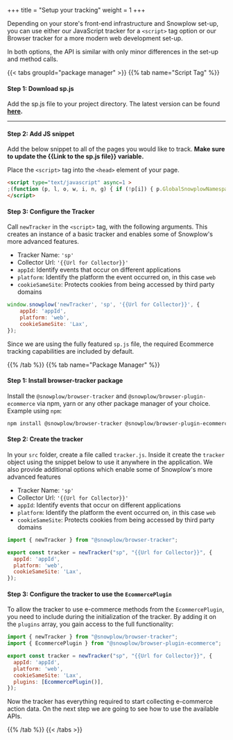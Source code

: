+++
title = "Setup your tracking"
weight = 1
+++

Depending on your store's front-end infrastructure and Snowplow set-up, you can use either our JavaScript tracker for a `<script>` tag option or our Browser tracker for a more modern web development set-up.

In both options, the API is similar with only minor differences in the set-up and method calls.

{{< tabs groupId="package manager" >}}
{{% tab name="Script Tag" %}}
#### **Step 1:** Download sp.js
Add the sp.js file to your project directory. The latest version can be found **[here](https://github.com/snowplow/snowplow-javascript-tracker/releases).**

***

#### **Step 2:** Add JS snippet
Add the below snippet to all of the pages you would like to track. **Make sure to update the {{Link to the sp.js file}} variable.**

Place the `<script>` tag into the `<head>` element of your page.

<!-- Typically this will be placed into the `<head>` element of your page or in a similar, suitable, location if using a Single Page Application framework. -->

```html
<script type="text/javascript" async=1 >
;(function (p, l, o, w, i, n, g) { if (!p[i]) { p.GlobalSnowplowNamespace = p.GlobalSnowplowNamespace || []; p.GlobalSnowplowNamespace.push(i); p[i] = function () { (p[i].q = p[i].q || []).push(arguments) }; p[i].q = p[i].q || []; n = l.createElement(o); g = l.getElementsByTagName(o)[0]; n.async = 1; n.src = w; g.parentNode.insertBefore(n, g) } }(window, document, "script", "{{Link to sp.js file}}", "snowplow"));
</script>
```

#### **Step 3:** Configure the Tracker
Call `newTracker` in the `<script>` tag, with the following arguments. This creates an instance of a basic tracker and enables some of Snowplow's more advanced features.

- Tracker Name: `'sp'`
- Collector Url: `'{{Url for Collector}}'`
- `appId`: Identify events that occur on different applications
- `platform`: Identify the platform the event occurred on, in this case `web`
- `cookieSameSite`: Protects cookies from being accessed by third party domains

```javascript
window.snowplow('newTracker', 'sp', '{{Url for Collector}}', {
    appId: 'appId',
    platform: 'web',
    cookieSameSite: 'Lax',
});
```

Since we are using the fully featured `sp.js` file, the required Ecommerce tracking capabilities are included by default.

{{% /tab %}}
{{% tab name="Package Manager" %}}

#### **Step 1:** Install browser-tracker package

Install the `@snowplow/browser-tracker` and `@snowplow/browser-plugin-ecommerce` via npm, yarn or any other package manager of your choice. Example using `npm`:

```bash
npm install @snowplow/browser-tracker @snowplow/browser-plugin-ecommerce
```

#### **Step 2:** Create the tracker

In your `src` folder, create a file called `tracker.js`. Inside it create the `tracker` object using the snippet below to use it anywhere in the application. We also provide additional options which enable some of Snowplow's more advanced features

- Tracker Name: `'sp'`
- Collector Url: `'{{Url for Collector}}'`
- `appId`: Identify events that occur on different applications
- `platform`: Identify the platform the event occurred on, in this case `web`
- `cookieSameSite`: Protects cookies from being accessed by third party domains

```javascript
import { newTracker } from "@snowplow/browser-tracker";

export const tracker = newTracker("sp", "{{Url for Collector}}", {
  appId: 'appId',
  platform: 'web',
  cookieSameSite: 'Lax',
});
```

#### **Step 3:** Configure the tracker to use the `EcommercePlugin`

To allow the tracker to use e-commerce methods from the `EcommercePlugin`, you need to include during the initialization of the tracker. By adding it on the `plugins` array, you gain access to the full functionality:

```javascript
import { newTracker } from "@snowplow/browser-tracker";
import { EcommercePlugin } from "@snowplow/browser-plugin-ecommerce";

export const tracker = newTracker("sp", "{{Url for Collector}}", {
  appId: 'appId',
  platform: 'web',
  cookieSameSite: 'Lax',
  plugins: [EcommercePlugin()],
});
```

Now the tracker has everything required to start collecting e-commerce action data. On the next step we are going to see how to use the available APIs.

{{% /tab %}}
{{< /tabs >}}
